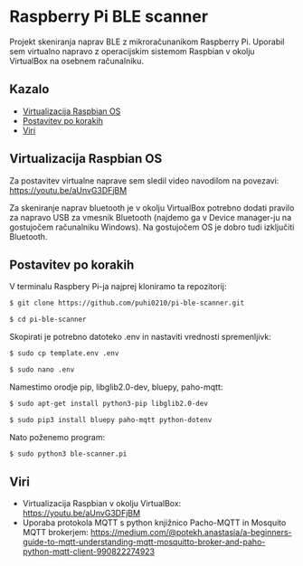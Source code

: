 # Raspberry Pi BLE scanner
Projekt skeniranja naprav BLE z mikroračunanikom Raspberry Pi. Uporabil sem virtualno napravo z operacijskim sistemom Raspbian v okolju VirtualBox na osebnem računalniku.

## Kazalo
- [Virtualizacija Raspbian OS](#VM)
- [Postavitev po korakih](#steps)
- [Viri](#sources)


## Virtualizacija Raspbian OS <a name=VM></a>
Za postavitev virtualne naprave sem sledil video navodilom na povezavi: https://youtu.be/aUnvG3DFjBM

Za skeniranje naprav bluetooth je v okolju VirtualBox potrebno dodati pravilo za napravo USB za vmesnik Bluetooth (najdemo ga v Device manager-ju na gostujočem računalniku Windows). Na gostujočem OS je dobro tudi izključiti Bluetooth.

## Postavitev po korakih <a name=steps></a>
V terminalu Raspbery Pi-ja najprej kloniramo ta repozitorij:
```bash
$ git clone https://github.com/puhi0210/pi-ble-scanner.git

$ cd pi-ble-scanner
```
Skopirati je potrebno datoteko .env in nastaviti vrednosti spremenljivk:
```bash
$ sudo cp template.env .env

$ sudo nano .env
```


Namestimo orodje pip, libglib2.0-dev, bluepy, paho-mqtt:
```bash
$ sudo apt-get install python3-pip libglib2.0-dev

$ sudo pip3 install bluepy paho-mqtt python-dotenv
```

Nato poženemo program:
```bash
$ sudo python3 ble-scanner.pi
```


## Viri <a name=sources></a>
- Virtualizacija Raspbian v okolju VirtualBox: https://youtu.be/aUnvG3DFjBM
- Uporaba protokola MQTT s python knjižnico Pacho-MQTT in Mosquito MQTT brokerjem: https://medium.com/@potekh.anastasia/a-beginners-guide-to-mqtt-understanding-mqtt-mosquitto-broker-and-paho-python-mqtt-client-990822274923